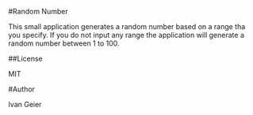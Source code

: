 #Random Number

This small application generates a random number based on a range tha you specify. If you do not input any range the application will generate a random number between 1 to 100.

##License

MIT

#Author

Ivan Geier
